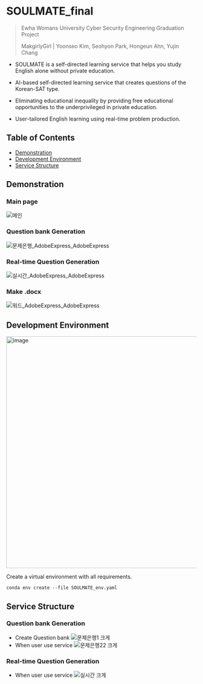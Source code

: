 # SOULMATE_final

> Ewha Womans University Cyber Security Engineering Graduation Project
> 
> MakgirlyGirl | Yoonseo Kim, Seohyon Park, Hongeun Ahn, Yujin Chang

 - SOULMATE is a self-directed learning service that helps you study English alone without private education.
 - AI-based self-directed learning service that creates questions of the Korean-SAT type.
 
 - Eliminating educational inequality by providing free educational opportunities to the underprivileged in private education.
 - User-tailored English learning using real-time problem production.


## Table of Contents
- [Demonstration](#Demonstration)  
- [Development Environment](#Development-Environment)
- [Service Structure](#Service-Structure)

## Demonstration

### Main page
![메인](https://user-images.githubusercontent.com/65396560/208426845-02104347-6c8c-41b0-af2c-a79c32b379f3.GIF)

### Question bank Generation
![문제은행_AdobeExpress_AdobeExpress](https://user-images.githubusercontent.com/65396560/208432214-f3518a2d-0c26-4534-90cb-59d5a4616f5d.gif)

### Real-time Question Generation
![실시간_AdobeExpress_AdobeExpress](https://user-images.githubusercontent.com/65396560/208432218-016edcec-359e-49ae-8818-d9b779522420.gif)

### Make .docx
![워드_AdobeExpress_AdobeExpress](https://user-images.githubusercontent.com/65396560/208432202-336c2cb1-f8d3-4f5e-9999-4d0cf8513fea.gif)


## Development Environment
<img width="612" alt="image" src="https://user-images.githubusercontent.com/65396560/208435431-1046f8e4-8999-428f-8fa2-8bc25326a9bb.png">

Create a virtual environment with all requirements.

```shell script
conda env create --file SOULMATE_env.yaml
```


## Service Structure

### Question bank Generation
- Create Question bank
 ![문제은행1 크게](https://user-images.githubusercontent.com/65396560/204124810-2b1168e1-df24-4b05-ade2-833c20952c8a.jpeg)
- When user use service
 ![문제은행22 크게](https://user-images.githubusercontent.com/65396560/204124819-0d7cb398-f4d0-4fee-9d67-aae817c3b7f4.jpeg)

### Real-time Question Generation
- When user use service
![실시간 크게](https://user-images.githubusercontent.com/65396560/204124826-9bc4a6be-7899-4417-abcf-5839de5fcac2.jpeg)




